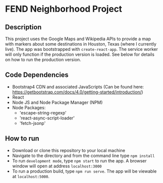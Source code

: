 # FEND Neighborhood Project

## Description
This project uses the Google Maps and Wikipedia APIs to provide a map with markers about some destinations in Houston, Texas (where I currently live). The app was bootstrapped with ```create-react-app```. The service worker will only function if the production version is loaded. See below for details on how to run the production version.

## Code Dependencies
- Bootstrap4 CDN and associated JavaScripts (Can be found here: https://getbootstrap.com/docs/4.0/getting-started/introduction/)
- React
- Node JS and Node Package Manager (NPM)
- Node Packages:
  - 'escape-string-regexp'
  - 'react-async-script-loader'
  - 'fetch-jsonp'

## How to run
- Download or clone this repository to your local machine
- Navigate to the directory and from the command line type ```npm install```
- To run ```development mode```, type ```npm start``` to run the app. A browser window will open at address ```localhost:3000```
- To run a production build, type ```npm run serve```. The app will be viewable at ```localhost:5000```.